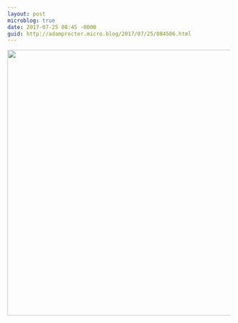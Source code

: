 ```yaml
---
layout: post
microblog: true
date: 2017-07-25 08:45 -0000
guid: http://adamprocter.micro.blog/2017/07/25/084506.html
---
```



<img src="http://discursive.adamprocter.co.uk/uploads/2017/4ad6881751.jpg" width="600" height="600" />
